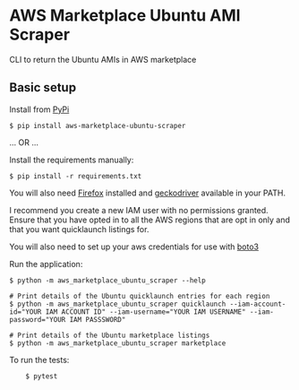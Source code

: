 # AWS Marketplace Ubuntu AMI Scraper

CLI to return the Ubuntu AMIs in AWS marketplace

## Basic setup

Install from [PyPi](https://pypi.org/project/aws-marketplace-ubuntu-scraper/)

```
$ pip install aws-marketplace-ubuntu-scraper
```

... OR ...

Install the requirements manually:
```
$ pip install -r requirements.txt
```

You will also need [Firefox](https://www.mozilla.org/en-US/firefox/new/) installed and [geckodriver](https://github.com/mozilla/geckodriver/releases) available in your PATH.

I recommend you create a new IAM user with no permissions granted. 
Ensure that you have opted in to all the AWS regions that are opt in only and 
that you want quicklaunch listings for. 

You will also need to set up your aws credentials for use with [boto3](https://boto3.amazonaws.com/v1/documentation/api/latest/guide/configuration.html)

Run the application:
```
$ python -m aws_marketplace_ubuntu_scraper --help

# Print details of the Ubuntu quicklaunch entries for each region
$ python -m aws_marketplace_ubuntu_scraper quicklaunch --iam-account-id="YOUR IAM ACCOUNT ID" --iam-username="YOUR IAM USERNAME" --iam-password="YOUR IAM PASSSWORD"

# Print details of the Ubuntu marketplace listings
$ python -m aws_marketplace_ubuntu_scraper marketplace

```

To run the tests:
```
    $ pytest
```
